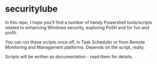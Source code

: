 # securitylube

In this repo, I hope you'll find a number of handy Powershell tools/scripts related to enhancing Windows security, exploring PoSH and for fun and profit. 

You can run these scripts once off, in Task Scheduler or from Remote Monitoring and Management platforms. Depends on the script, really.

Scripts will be written as documentation - read them for details.
